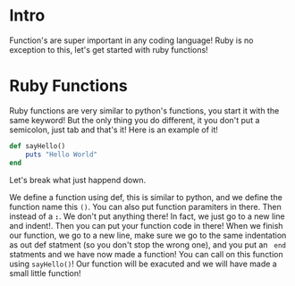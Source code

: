# Intro

Function's are super important in any coding language! Ruby is no exception to this, let's get started with ruby functions!

# Ruby Functions

Ruby functions are very similar to python's functions, you start it with the same keyword! But the only thing you do different, it you don't put a semicolon, just tab and that's it! Here is an example of it!

``` ruby
def sayHello()
	puts "Hello World"
end
```
Let's break what just happend down. 

We define a function using def, this is similar to python, and we define the function name this `()`. You can also put function paramiters in there. Then instead of a **`:`**. We don't put anything there! In fact, we just go to a new line and indent!. Then you can put your function code in there! When we finish our function, we go to a new line, make sure we go to the same indentation as out def statment (so you don't stop the wrong one), and you put an <code class= "ruby"> end </code> statments and we have now made a function! You can call on this function using `sayHello()`! Our function will be exacuted and we will have made a small little function!

